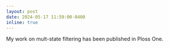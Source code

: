 ```yaml
---
layout: post
date: 2024-05-17 11:59:00-0400
inline: true
---
```


My work on mult-state filtering has been published in Ploss One.